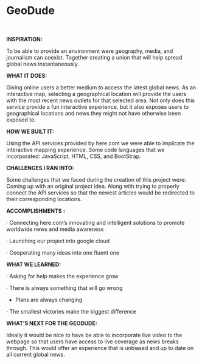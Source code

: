 <p align="center">
    <h1><strong>GeoDude</strong></h1>
</p>
<p>
    <strong>
        <br/>
    </strong>
</p>
<p>
    <strong>INSPIRATION:</strong>
</p>
<p>
    To be able to provide an environment were geography, media, and journalism
    can coexist. Together creating a union that will help spread global news
    instantaneously.
</p>
<p>
    <strong>WHAT IT DOES: </strong>
</p>
<p>
    Giving online users a better medium to access the latest global news. As an
    interactive map, selecting a geographical location will provide the users
    with the most recent news outlets for that selected area. Not only does
    this service provide a fun interactive experience, but it also exposes
    users to geographical locations and news they might not have otherwise been
    exposed to.
</p>
<p>
    <strong>HOW WE BUILT IT:</strong>
</p>
<p>
    Using the API services provided by here.com we were able to implicate the
    interactive mapping experience. Some code languages that we incorporated:
    JavaScript, HTML, CSS, and BootStrap.
</p>
<p>
    <strong>CHALLENGES I RAN INTO:</strong>
</p> 
<p>
    Some challenges that we faced during the creation of this project were:
    Coming up with an original project idea. Along with trying to properly
    connect the API services so that the newest articles would be redirected to
    their corresponding locations.
</p>
<p>
    <strong>ACCOMPLISHMENTS</strong>
    <strong>: </strong>
</p>
<p>
    · Connecting here.com’s innovating and intelligent solutions to promote
    worldwide news and media awareness
</p>
<p>
    · Launching our project into google cloud
</p>
<p>
    · Cooperating many ideas into one fluent one
</p>
<p>
    <strong>WHAT WE LEARNED:</strong>
</p>
<p>
    · Asking for help makes the experience grow
</p>
<p>
    · There is always something that will go wrong
</p>
<ul>
    <li>
        Plans are always changing
    </li>
</ul>
<p>
    · The smallest victories make the biggest difference
</p>
<p>
    <strong>WHAT’S NEXT FOR THE GEODUDE:</strong>
</p>
<p>
    Ideally it would be nice to have be able to incorporate live video to the
    webpage so that users have access to live coverage as news breaks through.
    This would offer an experience that is unbiased and up to date on all
    current global news.
</p>
